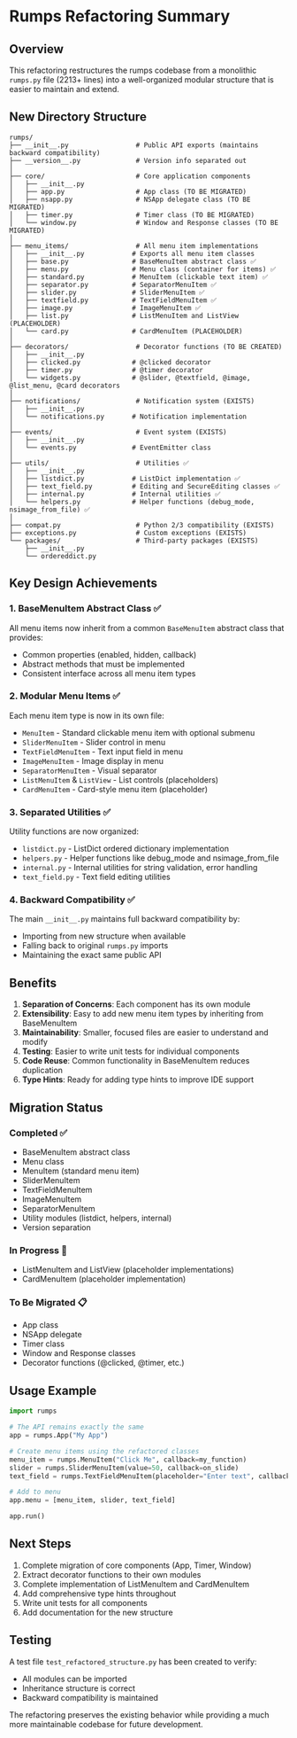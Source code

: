 # Rumps Refactoring Summary

## Overview
This refactoring restructures the rumps codebase from a monolithic `rumps.py` file (2213+ lines) into a well-organized modular structure that is easier to maintain and extend.

## New Directory Structure

```
rumps/
├── __init__.py                 # Public API exports (maintains backward compatibility)
├── __version__.py              # Version info separated out
│
├── core/                       # Core application components
│   ├── __init__.py
│   ├── app.py                  # App class (TO BE MIGRATED)
│   ├── nsapp.py                # NSApp delegate class (TO BE MIGRATED)
│   ├── timer.py                # Timer class (TO BE MIGRATED)
│   └── window.py               # Window and Response classes (TO BE MIGRATED)
│
├── menu_items/                 # All menu item implementations
│   ├── __init__.py            # Exports all menu item classes
│   ├── base.py                # BaseMenuItem abstract class ✅
│   ├── menu.py                # Menu class (container for items) ✅
│   ├── standard.py            # MenuItem (clickable text item) ✅
│   ├── separator.py           # SeparatorMenuItem ✅
│   ├── slider.py              # SliderMenuItem ✅
│   ├── textfield.py           # TextFieldMenuItem ✅
│   ├── image.py               # ImageMenuItem ✅
│   ├── list.py                # ListMenuItem and ListView (PLACEHOLDER)
│   └── card.py                # CardMenuItem (PLACEHOLDER)
│
├── decorators/                 # Decorator functions (TO BE CREATED)
│   ├── __init__.py
│   ├── clicked.py             # @clicked decorator
│   ├── timer.py               # @timer decorator
│   └── widgets.py             # @slider, @textfield, @image, @list_menu, @card decorators
│
├── notifications/              # Notification system (EXISTS)
│   ├── __init__.py
│   └── notifications.py       # Notification implementation
│
├── events/                     # Event system (EXISTS)
│   ├── __init__.py
│   └── events.py              # EventEmitter class
│
├── utils/                      # Utilities ✅
│   ├── __init__.py
│   ├── listdict.py            # ListDict implementation ✅
│   ├── text_field.py          # Editing and SecureEditing classes ✅
│   ├── internal.py            # Internal utilities ✅
│   └── helpers.py             # Helper functions (debug_mode, nsimage_from_file) ✅
│
├── compat.py                   # Python 2/3 compatibility (EXISTS)
├── exceptions.py               # Custom exceptions (EXISTS)
└── packages/                   # Third-party packages (EXISTS)
    ├── __init__.py
    └── ordereddict.py
```

## Key Design Achievements

### 1. **BaseMenuItem Abstract Class** ✅
All menu items now inherit from a common `BaseMenuItem` abstract class that provides:
- Common properties (enabled, hidden, callback)
- Abstract methods that must be implemented
- Consistent interface across all menu item types

### 2. **Modular Menu Items** ✅
Each menu item type is now in its own file:
- `MenuItem` - Standard clickable menu item with optional submenu
- `SliderMenuItem` - Slider control in menu
- `TextFieldMenuItem` - Text input field in menu
- `ImageMenuItem` - Image display in menu
- `SeparatorMenuItem` - Visual separator
- `ListMenuItem` & `ListView` - List controls (placeholders)
- `CardMenuItem` - Card-style menu item (placeholder)

### 3. **Separated Utilities** ✅
Utility functions are now organized:
- `listdict.py` - ListDict ordered dictionary implementation
- `helpers.py` - Helper functions like debug_mode and nsimage_from_file
- `internal.py` - Internal utilities for string validation, error handling
- `text_field.py` - Text field editing utilities

### 4. **Backward Compatibility** ✅
The main `__init__.py` maintains full backward compatibility by:
- Importing from new structure when available
- Falling back to original `rumps.py` imports
- Maintaining the exact same public API

## Benefits

1. **Separation of Concerns**: Each component has its own module
2. **Extensibility**: Easy to add new menu item types by inheriting from BaseMenuItem
3. **Maintainability**: Smaller, focused files are easier to understand and modify
4. **Testing**: Easier to write unit tests for individual components
5. **Code Reuse**: Common functionality in BaseMenuItem reduces duplication
6. **Type Hints**: Ready for adding type hints to improve IDE support

## Migration Status

### Completed ✅
- BaseMenuItem abstract class
- Menu class
- MenuItem (standard menu item)
- SliderMenuItem
- TextFieldMenuItem
- ImageMenuItem
- SeparatorMenuItem
- Utility modules (listdict, helpers, internal)
- Version separation

### In Progress 🚧
- ListMenuItem and ListView (placeholder implementations)
- CardMenuItem (placeholder implementation)

### To Be Migrated 📋
- App class
- NSApp delegate
- Timer class
- Window and Response classes
- Decorator functions (@clicked, @timer, etc.)

## Usage Example

```python
import rumps

# The API remains exactly the same
app = rumps.App("My App")

# Create menu items using the refactored classes
menu_item = rumps.MenuItem("Click Me", callback=my_function)
slider = rumps.SliderMenuItem(value=50, callback=on_slide)
text_field = rumps.TextFieldMenuItem(placeholder="Enter text", callback=on_text)

# Add to menu
app.menu = [menu_item, slider, text_field]

app.run()
```

## Next Steps

1. Complete migration of core components (App, Timer, Window)
2. Extract decorator functions to their own modules
3. Complete implementation of ListMenuItem and CardMenuItem
4. Add comprehensive type hints throughout
5. Write unit tests for all components
6. Add documentation for the new structure

## Testing

A test file `test_refactored_structure.py` has been created to verify:
- All modules can be imported
- Inheritance structure is correct
- Backward compatibility is maintained

The refactoring preserves the existing behavior while providing a much more maintainable codebase for future development.